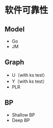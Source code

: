# 软件可靠性

## Model

- Go
- JM

## Graph

- U（with ks test）
- Y（with ks test）
- PLR

## BP

- Shallow BP
- Deep BP